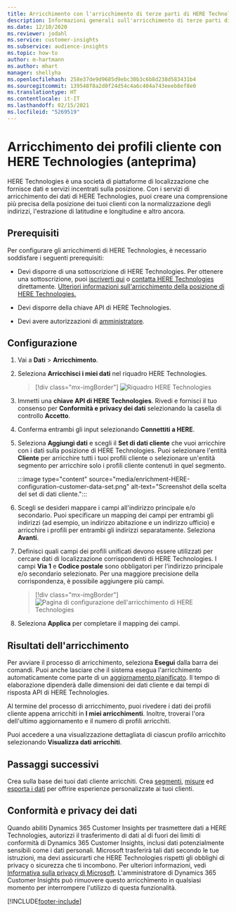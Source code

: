 ```yaml
---
title: Arricchimento con l'arricchimento di terze parti di HERE Technologies
description: Informazioni generali sull'arricchimento di terze parti di HERE Technologies.
ms.date: 12/10/2020
ms.reviewer: jodahl
ms.service: customer-insights
ms.subservice: audience-insights
ms.topic: how-to
author: m-hartmann
ms.author: mhart
manager: shellyha
ms.openlocfilehash: 258e37de9d9685d9ebc30b3c6b8d238d583431b4
ms.sourcegitcommit: 139548f8a2d0f24d54c4a6c404a743eeeb8ef8e0
ms.translationtype: HT
ms.contentlocale: it-IT
ms.lasthandoff: 02/15/2021
ms.locfileid: "5269519"
---
```

# <a name="enrichment-of-customer-profiles-with-here-technologies-preview"></a>Arricchimento dei profili cliente con HERE Technologies (anteprima)

HERE Technologies è una società di piattaforme di localizzazione che fornisce dati e servizi incentrati sulla posizione. Con i servizi di arricchimento dei dati di HERE Technologies, puoi creare una comprensione più precisa della posizione dei tuoi clienti con la normalizzazione degli indirizzi, l'estrazione di latitudine e longitudine e altro ancora.

## <a name="prerequisites"></a>Prerequisiti

Per configurare gli arricchimenti di HERE Technologies, è necessario soddisfare i seguenti prerequisiti:

- Devi disporre di una sottoscrizione di HERE Technologies. Per ottenere una sottoscrizione, puoi [iscriverti qui](https://developer.here.com/sign-up?utm_medium=referral&utm_source=Microsoft-Dynamics-CI&create=Freemium-Basic) o [contatta HERE Technologies](https://developer.here.com/help?utm_medium=referral&utm_source=Microsoft-Dynamics-CI#how-can-we-help-you) direttamente. [Ulteriori informazioni sull'arricchimento della posizione di HERE Technologies.](https://developer.here.com/location-enrichment?cid=Dev-MicrosoftDynamics-DB-0-Dev-&utm_source=MicrosoftDynamics&utm_medium=referral&utm_campaign=Online_Dev_ReferralMicrosoft)

- Devi disporre della chiave API di HERE Technologies.

- Devi avere autorizzazioni di [amministratore](permissions.md#administrator).

## <a name="configuration"></a>Configurazione

1. Vai a **Dati** > **Arricchimento**.

1. Seleziona **Arricchisci i miei dati** nel riquadro HERE Technologies.

   > [!div class="mx-imgBorder"]
   > ![Riquadro HERE Technologies](media/HERE-tile.png "Riquadro HERE Technologies")

1. Immetti una **chiave API di HERE Technologies**. Rivedi e fornisci il tuo consenso per **Conformità e privacy dei dati** selezionando la casella di controllo **Accetto**. 

1. Conferma entrambi gli input selezionando **Connettiti a HERE**.

1.  Seleziona **Aggiungi dati** e scegli il **Set di dati cliente** che vuoi arricchire con i dati sulla posizione di HERE Technologies. Puoi selezionare l'entità **Cliente** per arricchire tutti i tuoi profili cliente o selezionare un'entità segmento per arricchire solo i profili cliente contenuti in quel segmento.

    :::image type="content" source="media/enrichment-HERE-configuration-customer-data-set.png" alt-text="Screenshot della scelta del set di dati cliente.":::

1. Scegli se desideri mappare i campi all'indirizzo principale e/o secondario. Puoi specificare un mapping dei campi per entrambi gli indirizzi (ad esempio, un indirizzo abitazione e un indirizzo ufficio) e arricchire i profili per entrambi gli indirizzi separatamente. Seleziona **Avanti**.

1. Definisci quali campi dei profili unificati devono essere utilizzati per cercare dati di localizzazione corrispondenti di HERE Technologies. I campi **Via 1** e **Codice postale** sono obbligatori per l'indirizzo principale e/o secondario selezionato. Per una maggiore precisione della corrispondenza, è possibile aggiungere più campi.

   > [!div class="mx-imgBorder"]
   > ![Pagina di configurazione dell'arricchimento di HERE Technologies](media/enrichment-HERE-configuration.png "Pagina di configurazione dell'arricchimento di HERE Technologies")

1. Seleziona **Applica** per completare il mapping dei campi.

## <a name="enrichment-results"></a>Risultati dell'arricchimento

Per avviare il processo di arricchimento, seleziona **Esegui** dalla barra dei comandi. Puoi anche lasciare che il sistema esegua l'arricchimento automaticamente come parte di un [aggiornamento pianificato](system.md#schedule-tab). Il tempo di elaborazione dipenderà dalle dimensioni dei dati cliente e dai tempi di risposta API di HERE Technologies.

Al termine del processo di arricchimento, puoi rivedere i dati dei profili cliente appena arricchiti in **I miei arricchimenti**. Inoltre, troverai l'ora dell'ultimo aggiornamento e il numero di profili arricchiti.

Puoi accedere a una visualizzazione dettagliata di ciascun profilo arricchito selezionando **Visualizza dati arricchiti**.

## <a name="next-steps"></a>Passaggi successivi

Crea sulla base dei tuoi dati cliente arricchiti. Crea [segmenti](segments.md), [misure](measures.md) ed [esporta i dati](export-destinations.md) per offrire esperienze personalizzate ai tuoi clienti.

## <a name="data-privacy-and-compliance"></a>Conformità e privacy dei dati

Quando abiliti Dynamics 365 Customer Insights per trasmettere dati a HERE Technologies, autorizzi il trasferimento di dati al di fuori dei limiti di conformità di Dynamics 365 Customer Insights, inclusi dati potenzialmente sensibili come i dati personali. Microsoft trasferirà tali dati secondo le tue istruzioni, ma devi assicurarti che HERE Technologies rispetti gli obblighi di privacy o sicurezza che ti incombono. Per ulteriori informazioni, vedi [Informativa sulla privacy di Microsoft](https://go.microsoft.com/fwlink/?linkid=396732).
L'amministratore di Dynamics 365 Customer Insights può rimuovere questo arricchimento in qualsiasi momento per interrompere l'utilizzo di questa funzionalità.


[!INCLUDE[footer-include](../includes/footer-banner.md)]